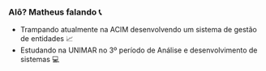### Alô?     Matheus falando :telephone_receiver:


- Trampando atualmente na ACIM desenvolvendo um sistema de gestão de entidades :chart_with_upwards_trend:
- Estudando na UNIMAR no 3º período de Análise e desenvolvimento de sistemas :computer:
